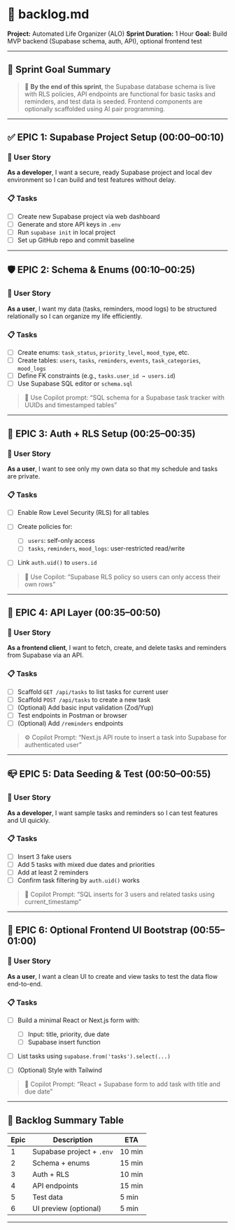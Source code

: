 # 📅 backlog.md

**Project:** Automated Life Organizer (ALO)
**Sprint Duration:** 1 Hour
**Goal:** Build MVP backend (Supabase schema, auth, API), optional frontend test

---

## 🧱 Sprint Goal Summary

> 🚀 **By the end of this sprint**, the Supabase database schema is live with RLS policies, API endpoints are functional for basic tasks and reminders, and test data is seeded. Frontend components are optionally scaffolded using AI pair programming.

---

## ✅ EPIC 1: Supabase Project Setup (00:00–00:10)

### 🧠 User Story

**As a developer**, I want a secure, ready Supabase project and local dev environment so I can build and test features without delay.

### 📋 Tasks

* [ ] Create new Supabase project via web dashboard
* [ ] Generate and store API keys in `.env`
* [ ] Run `supabase init` in local project
* [ ] Set up GitHub repo and commit baseline

---

## 🛡️ EPIC 2: Schema & Enums (00:10–00:25)

### 🧠 User Story

**As a user**, I want my data (tasks, reminders, mood logs) to be structured relationally so I can organize my life efficiently.

### 📋 Tasks

* [ ] Create enums: `task_status`, `priority_level`, `mood_type`, etc.
* [ ] Create tables: `users`, `tasks`, `reminders`, `events`, `task_categories`, `mood_logs`
* [ ] Define FK constraints (e.g., `tasks.user_id → users.id`)
* [ ] Use Supabase SQL editor or `schema.sql`

> 🧠 Use Copilot prompt: “SQL schema for a Supabase task tracker with UUIDs and timestamped tables”

---

## 🔐 EPIC 3: Auth + RLS Setup (00:25–00:35)

### 🧠 User Story

**As a user**, I want to see only my own data so that my schedule and tasks are private.

### 📋 Tasks

* [ ] Enable Row Level Security (RLS) for all tables
* [ ] Create policies for:

  * [ ] `users`: self-only access
  * [ ] `tasks`, `reminders`, `mood_logs`: user-restricted read/write
* [ ] Link `auth.uid()` to `users.id`

> 🔐 Use Copilot: “Supabase RLS policy so users can only access their own rows”

---

## 🔄 EPIC 4: API Layer (00:35–00:50)

### 🧠 User Story

**As a frontend client**, I want to fetch, create, and delete tasks and reminders from Supabase via an API.

### 📋 Tasks

* [ ] Scaffold `GET /api/tasks` to list tasks for current user
* [ ] Scaffold `POST /api/tasks` to create a new task
* [ ] (Optional) Add basic input validation (Zod/Yup)
* [ ] Test endpoints in Postman or browser
* [ ] (Optional) Add `/reminders` endpoints

> ⚙️ Copilot Prompt: “Next.js API route to insert a task into Supabase for authenticated user”

---

## 📪 EPIC 5: Data Seeding & Test (00:50–00:55)

### 🧠 User Story

**As a developer**, I want sample tasks and reminders so I can test features and UI quickly.

### 📋 Tasks

* [ ] Insert 3 fake users
* [ ] Add 5 tasks with mixed due dates and priorities
* [ ] Add at least 2 reminders
* [ ] Confirm task filtering by `auth.uid()` works

> 🧪 Copilot Prompt: “SQL inserts for 3 users and related tasks using current\_timestamp”

---

## 🌱 EPIC 6: Optional Frontend UI Bootstrap (00:55–01:00)

### 🧠 User Story

**As a user**, I want a clean UI to create and view tasks to test the data flow end-to-end.

### 📋 Tasks

* [ ] Build a minimal React or Next.js form with:

  * [ ] Input: title, priority, due date
  * [ ] Supabase insert function
* [ ] List tasks using `supabase.from('tasks').select(...)`
* [ ] (Optional) Style with Tailwind

> 🎨 Copilot Prompt: “React + Supabase form to add task with title and due date”

---

## 📆 Backlog Summary Table

| Epic | Description               | ETA    |
| ---- | ------------------------- | ------ |
| 1    | Supabase project + `.env` | 10 min |
| 2    | Schema + enums            | 15 min |
| 3    | Auth + RLS                | 10 min |
| 4    | API endpoints             | 15 min |
| 5    | Test data                 | 5 min  |
| 6    | UI preview (optional)     | 5 min  |

---

